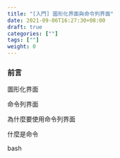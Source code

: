 ```yaml
---
title: "[入門] 圖形化界面與命令列界面"
date: 2021-09-06T16:27:30+08:00
draft: true
categories: [""]
tags: [""]
weight: 0
---
```


### 前言

圖形化界面

命令列界面

為什麼要使用命令列界面

什麼是命令

bash